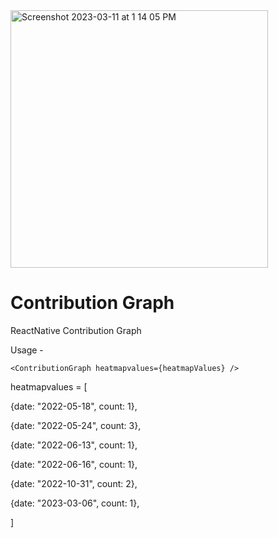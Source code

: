 <img width="412" alt="Screenshot 2023-03-11 at 1 14 05 PM" src="https://user-images.githubusercontent.com/31548192/224472136-2e2619e3-0938-4dfa-9f1c-d7d5ee7d804c.png">


# Contribution Graph
ReactNative Contribution Graph

Usage - 

`<ContributionGraph heatmapvalues={heatmapValues} />`



heatmapvalues = [
   
   {date: "2022-05-18", count: 1},

   {date: "2022-05-24", count: 3},

   {date: "2022-06-13", count: 1},

   {date: "2022-06-16", count: 1},

   {date: "2022-10-31", count: 2},

   {date: "2023-03-06", count: 1},
   
]
